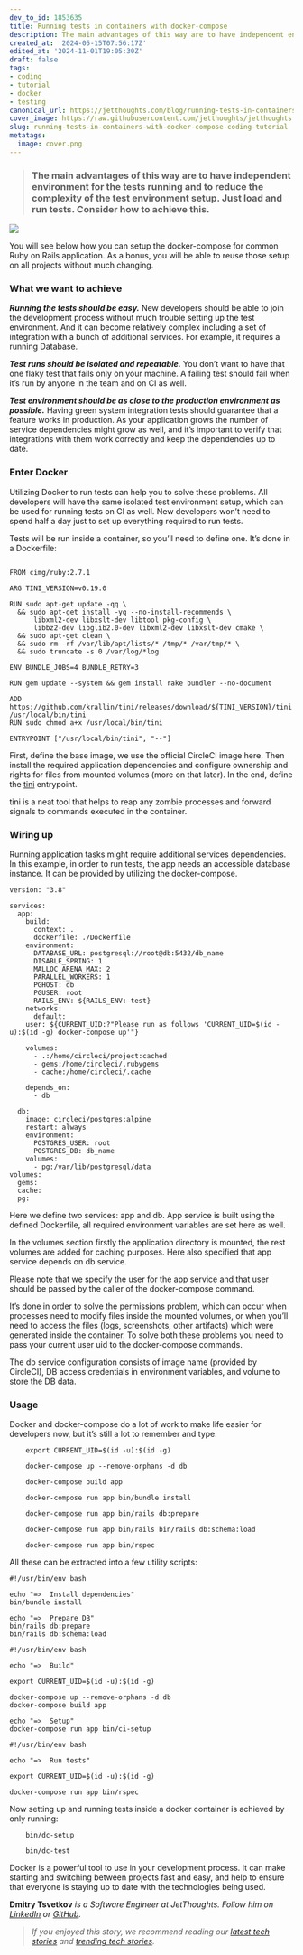 ```yaml
---
dev_to_id: 1853635
title: Running tests in containers with docker-compose
description: The main advantages of this way are to have independent environment for the tests running...
created_at: '2024-05-15T07:56:17Z'
edited_at: '2024-11-01T19:05:30Z'
draft: false
tags:
- coding
- tutorial
- docker
- testing
canonical_url: https://jetthoughts.com/blog/running-tests-in-containers-with-docker-compose-coding-tutorial/
cover_image: https://raw.githubusercontent.com/jetthoughts/jetthoughts.github.io/master/content/blog/running-tests-in-containers-with-docker-compose-coding-tutorial/cover.png
slug: running-tests-in-containers-with-docker-compose-coding-tutorial
metatags:
  image: cover.png
---
```

> ### The main advantages of this way are to have independent environment for the tests running and to reduce the complexity of the test environment setup. Just load and run tests. Consider how to achieve this.

![](file_0.png)

You will see below how you can setup the docker-compose for common Ruby on Rails application. As a bonus, you will be able to reuse those setup on all projects without much changing.

### What we want to achieve

***Running the tests should be easy.*** New developers should be able to join the development process without much trouble setting up the test environment. And it can become relatively complex including a set of integration with a bunch of additional services. For example, it requires a running Database.

***Test runs should be isolated and repeatable.*** You don’t want to have that one flaky test that fails only on your machine. A failing test should fail when it’s run by anyone in the team and on CI as well.

***Test environment should be as close to the production environment as possible.*** Having green system integration tests should guarantee that a feature works in production. As your application grows the number of service dependencies might grow as well, and it’s important to verify that integrations with them work correctly and keep the dependencies up to date.

### Enter Docker

Utilizing Docker to run tests can help you to solve these problems. All developers will have the same isolated test environment setup, which can be used for running tests on CI as well. New developers won’t need to spend half a day just to set up everything required to run tests.

Tests will be run inside a container, so you’ll need to define one. It’s done in a Dockerfile:

```

FROM cimg/ruby:2.7.1

ARG TINI_VERSION=v0.19.0

RUN sudo apt-get update -qq \
  && sudo apt-get install -yq --no-install-recommends \
      libxml2-dev libxslt-dev libtool pkg-config \
      libbz2-dev libglib2.0-dev libxml2-dev libxslt-dev cmake \
  && sudo apt-get clean \
  && sudo rm -rf /var/lib/apt/lists/* /tmp/* /var/tmp/* \
  && sudo truncate -s 0 /var/log/*log

ENV BUNDLE_JOBS=4 BUNDLE_RETRY=3

RUN gem update --system && gem install rake bundler --no-document

ADD https://github.com/krallin/tini/releases/download/${TINI_VERSION}/tini /usr/local/bin/tini
RUN sudo chmod a+x /usr/local/bin/tini

ENTRYPOINT ["/usr/local/bin/tini", "--"]
```

First, define the base image, we use the official CircleCI image here. Then install the required application dependencies and configure ownership and rights for files from mounted volumes (more on that later). In the end, define the [tini](https://github.com/krallin/tini) entrypoint.

tini is a neat tool that helps to reap any zombie processes and forward signals to commands executed in the container.

### Wiring up

Running application tasks might require additional services dependencies. In this example, in order to run tests, the app needs an accessible database instance. It can be provided by utilizing the docker-compose.

```
version: "3.8"

services:
  app:
    build:
      context: .
      dockerfile: ./Dockerfile
    environment:
      DATABASE_URL: postgresql://root@db:5432/db_name
      DISABLE_SPRING: 1
      MALLOC_ARENA_MAX: 2
      PARALLEL_WORKERS: 1
      PGHOST: db
      PGUSER: root
      RAILS_ENV: ${RAILS_ENV:-test}
    networks:
      default:
    user: ${CURRENT_UID:?"Please run as follows 'CURRENT_UID=$(id -u):$(id -g) docker-compose up'"}

    volumes:
      - .:/home/circleci/project:cached
      - gems:/home/circleci/.rubygems
      - cache:/home/circleci/.cache

    depends_on:
      - db

  db:
    image: circleci/postgres:alpine
    restart: always
    environment:
      POSTGRES_USER: root
      POSTGRES_DB: db_name
    volumes:
      - pg:/var/lib/postgresql/data
volumes:
  gems:
  cache:
  pg:
```

Here we define two services: app and db. App service is built using the defined Dockerfile, all required environment variables are set here as well.

In the volumes section firstly the application directory is mounted, the rest volumes are added for caching purposes. Here also specified that app service depends on db service.

Please note that we specify the user for the app service and that user should be passed by the caller of the docker-compose command.

It’s done in order to solve the permissions problem, which can occur when processes need to modify files inside the mounted volumes, or when you’ll need to access the files (logs, screenshots, other artifacts) which were generated inside the container. To solve both these problems you need to pass your current user uid to the docker-compose commands.

The db service configuration consists of image name (provided by CircleCI), DB access credentials in environment variables, and volume to store the DB data.

### Usage

Docker and docker-compose do a lot of work to make life easier for developers now, but it’s still a lot to remember and type:
```
    export CURRENT_UID=$(id -u):$(id -g)

    docker-compose up --remove-orphans -d db

    docker-compose build app

    docker-compose run app bin/bundle install

    docker-compose run app bin/rails db:prepare

    docker-compose run app bin/rails bin/rails db:schema:load

    docker-compose run app bin/rspec
```
All these can be extracted into a few utility scripts:

```
#!/usr/bin/env bash

echo "=>  Install dependencies"
bin/bundle install

echo "=>  Prepare DB"
bin/rails db:prepare
bin/rails db:schema:load
```

```
#!/usr/bin/env bash

echo "=>  Build"

export CURRENT_UID=$(id -u):$(id -g)

docker-compose up --remove-orphans -d db
docker-compose build app

echo "=>  Setup"
docker-compose run app bin/ci-setup
```

```
#!/usr/bin/env bash

echo "=>  Run tests"

export CURRENT_UID=$(id -u):$(id -g)

docker-compose run app bin/rspec
```

Now setting up and running tests inside a docker container is achieved by only running:
```
    bin/dc-setup

    bin/dc-test
```
Docker is a powerful tool to use in your development process. It can make starting and switching between projects fast and easy, and help to ensure that everyone is staying up to date with the technologies being used.

**Dmitry Tsvetkov** *is a Software Engineer at JetThoughts. Follow him on [LinkedIn](https://www.linkedin.com/in/dmitry-tsvetkov-a374095a/) or [GitHub](https://github.com/vlaew).*
>  *If you enjoyed this story, we recommend reading our [latest tech stories](https://jtway.co/latest) and [trending tech stories](https://jtway.co/trending).*
